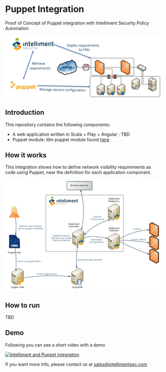 # Puppet Integration

Proof of Concept of Puppet integration with Intelliment Security Policy Automation

![Puppet integration](images/integration.png)

## Introduction

This repository contains the following components:

* A web application written in Scala + Play + Angular : TBD
* Puppet module: itlm puppet module found [here](tree/master/puppet/modules/itlm)

## How it works

This integration shows how to define network visibility requirements as code using Puppet, near the definition for each application component.

![Solution overview](images/solution.png)

## How to run

TBD

## Demo

Following you can see a short video with a demo

[![Intelliment and Puppet integration](https://img.youtube.com/vi/YR4ikbydS9U/0.jpg)](https://youtu.be/YR4ikbydS9U)

If you want more info, please contact us at sales@intellimentsec.com
